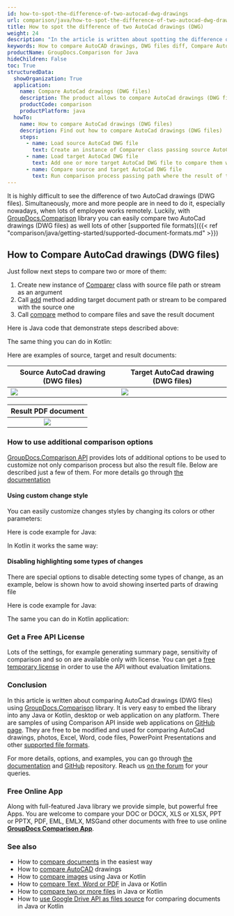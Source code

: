 ```yaml
---
id: how-to-spot-the-difference-of-two-autocad-dwg-drawings
url: comparison/java/how-to-spot-the-difference-of-two-autocad-dwg-drawings
title: How to spot the difference of two AutoCad drawings (DWG)
weight: 24
description: "In the article is written about spotting the difference of two AutoCad drawings (DWG)"
keywords: How to compare AutoCAD drawings, DWG files diff, Compare AutoCad Drawing, Compare DWG
productName: GroupDocs.Comparison for Java
hideChildren: False
toc: True
structuredData:
  showOrganization: True
  application:
    name: Compare AutoCad drawings (DWG files)
    description: The product allows to compare AutoCad drawings (DWG files)
    productCode: comparison
    productPlatform: java
  howTo:
    name: How to compare AutoCad drawings (DWG files)
    description: Find out how to compare AutoCad drawings (DWG files)
    steps:
      - name: Load source AutoCad DWG file
        text: Create an instance of Comparer class passing source AutoCad DWG file as a constructor parameter
      - name: Load target AutoCad DWG file
        text: Add one or more target AutoCad DWG file to compare them with source one
      - name: Compare source and target AutoCad DWG file
        text: Run comparison process passing path where the result of the comparison will be saved
---
```


It is highly difficult to see the difference of two AutoCad drawings (DWG files). Simultaneously, more and more people are in need to do it, especially nowadays, when lots of employee works remotely. Luckily, with [GroupDocs.Comparison](https://products.groupdocs.com/comparison/java) library you can easily compare two AutoCad drawings (DWG files) as well lots of other [supported file formats]({{< ref "comparison/java/getting-started/supported-document-formats.md" >}})

## How to Compare AutoCad drawings (DWG files)

Just follow next steps to compare two or more of them:

1. Create new instance of [Comparer](https://apireference.groupdocs.com/comparison/java/com.groupdocs.comparison/Comparer) class with source file path or stream as an argument
2. Call [add](<https://apireference.groupdocs.com/comparison/java/com.groupdocs.comparison/Comparer#add(java.lang.String)>) method adding target document path or stream to be compared with the source one
3. Call [compare](<https://apireference.groupdocs.com/comparison/java/com.groupdocs.comparison/Comparer#compare(java.lang.String)>) method to compare files and save the result document

Here is Java code that demonstrate steps described above:

<script src="https://gist.github.com/groupdocs-comparison-gists/49d0e0a30eeacc325a1d7acce26e5c8c.js"></script>

The same thing you can do in Kotlin:

<script src="https://gist.github.com/groupdocs-comparison-gists/70107598e427be7b12b7fa1c8490e8ce.js"></script>

Here are examples of source, target and result documents:

| Source AutoCad drawing (DWG files)                                                             | Target AutoCad drawing (DWG files)                                                             |
| ---------------------------------------------------------------------------------------------- | ---------------------------------------------------------------------------------------------- |
| ![](/comparison/java/images/how-to-spot-the-difference-of-two-autocad-dwg-drawings-source.png) | ![](/comparison/java/images/how-to-spot-the-difference-of-two-autocad-dwg-drawings-target.png) |

|                                      Result PDF document                                       |
| :--------------------------------------------------------------------------------------------: |
| ![](/comparison/java/images/how-to-spot-the-difference-of-two-autocad-dwg-drawings-result.png) |

### How to use additional comparison options

[GroupDocs.Comparison API](https://products.groupdocs.com/comparison/java/) provides lots of additional options to be used to customize not only comparison process but also the result file. Below are described just a few of them. For more details go through [the documentation](/comparison/java/getting-started/)

#### Using custom change style

You can easily customize changes styles by changing its colors or other parameters:

Here is code example for Java:

<script src="https://gist.github.com/groupdocs-comparison-gists/34cd530807eb1d374774c73978e055c2.js"></script>

In Kotlin it works the same way:

<script src="https://gist.github.com/groupdocs-comparison-gists/6ebabe0c0626c7bbabb12ae355b09b4f.js"></script>

#### Disabling highlighting some types of changes

There are special options to disable detecting some types of change, as an example, below is shown how to avoid showing inserted parts of drawing file

Here is code example for Java:

<script src="https://gist.github.com/groupdocs-comparison-gists/036dc8d48fcf19b984dc867d3207b47c.js"></script>

The same you can do in Kotlin application:

<script src="https://gist.github.com/groupdocs-comparison-gists/7536b954fb8da77335fd9af15801404b.js"></script>

### Get a Free API License

Lots of the settings, for example generating summary page, sensitivity of comparison and so on are available only with license. You can get a [free temporary license](https://purchase.groupdocs.com/temporary-license) in order to use the API without evaluation limitations.

### Conclusion

In this article is written about comparing AutoCad drawings (DWG files) using [GroupDocs.Comparison](https://products.groupdocs.com/comparison/java/) library. It is very easy to embed the library into any Java or Kotlin, desktop or web application on any platform. There are samples of using Comparison API inside web applications on [GitHub page](https://github.com/groupdocs-comparison/GroupDocs.Comparison-for-Java). They are free to be modified and used for comparing AutoCad drawings, photos, Excel, Word, code files, PowerPoint Presentations and other [supported file formats](/comparison/java/supported-document-formats/).

For more details, options, and examples, you can go through [the documentation](/comparison/java/getting-started/) and [GitHub](https://github.com/groupdocs-comparison) repository. Reach us [on the forum](https://forum.groupdocs.com/) for your queries.

### Free Online App

Along with full-featured Java library we provide simple, but powerful free Apps.
You are welcome to compare your DOC or DOCX, XLS or XLSX, PPT or PPTX, PDF, EML, EMLX, MSGand other documents with free to use online **[GroupDocs Comparison App](https://products.groupdocs.app/comparison)**.

### See also

- How to [compare documents](/comparison/java/how-to-compare-documents-in-the-easiest-way) in the easiest way
- How to [compare AutoCAD](/comparison/java/how-to-compare-autocad-drawings) drawings
- How to [compare images](/comparison/java/how-to-compare-images-using-java-or-kotlin) using Java or Kotlin
- How to [compare Text, Word or PDF](/comparison/java/how-to-compare-text-word-pdf-in-java-or-kotlin) in Java or Kotlin
- How to [compare two or more files](/comparison/java/how-to-compare-two-or-more-files-in-java-or-kotlin) in Java or Kotlin
- How to [use Google Drive API as files source](/comparison/java/how-to-use-google-drive-api-as-files-source-for-comparison-api) for comparing documents in Java or Kotlin
